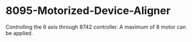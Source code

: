 # 8095-Motorized-Device-Aligner

Controlling the 6 axis through 8742 controller.
A maximum of 8 motor can be applied.
